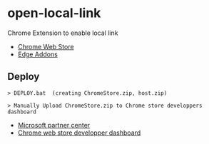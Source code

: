 # open-local-link
Chrome Extension to enable local link

* [Chrome Web Store](https://chrome.google.com/webstore/detail/open-local-link/bhipgegdnofneghbmnmgbfdjfhbmejbe)
* [Edge Addons](https://microsoftedge.microsoft.com/addons/detail/open-local-link/fnkknmpcmjndmgjejebjbhpkljnikmfp)

## Deploy
```
> DEPLOY.bat  (creating ChromeStore.zip, host.zip)

> Manually Upload ChromeStore.zip to Chrome store developpers dashboard
```
* [Microsoft partner center](https://partner.microsoft.com/en-us/dashboard/microsoftedge/)
* [Chrome web store developper dashboard](https://chrome.google.com/webstore/developer/dashboard)
